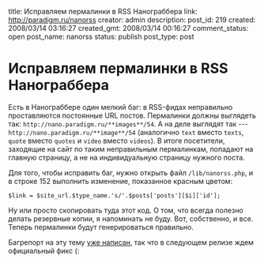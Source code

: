 title: Исправляем пермалинки в RSS Нанограббера
link: http://paradigm.ru/nanorss
creator: admin
description: 
post_id: 219
created: 2008/03/14 03:16:27
created_gmt: 2008/03/14 00:16:27
comment_status: open
post_name: nanorss
status: publish
post_type: post

# Исправляем пермалинки в RSS Нанограббера

Есть в Нанограббере один мелкий баг: в RSS-фидах неправильно проставляются постоянные URL постов. Пермалинки должны выглядеть так: `http://nano.paradigm.ru/**images**/54`. А на деле выглядят так --- `http://nano.paradigm.ru/**image**/54` (аналогично `text` вместо `texts`, `quote` вместо `quotes` и `video` вместо `videos`). В итоге посетители, заходящие на сайт по таким неправильным пермалинкам, попадают на главную страницу, а не на индивидуальную страницу нужного поста.

Для того, чтобы исправить баг, нужно открыть файл `/lib/nanorss.php`, и в строке 152 выполнить изменение, показанное красным цветом:
    
    $link = $site_url.$type_name.'s/'.$posts['posts'][$i]['id'];

Ну или просто скопировать туда этот код. О том, что всегда полезно делать резервные копии, я напоминать не буду. Вот, собственно, и все. Теперь пермалинки будут генерироваться правильно.

Багрепорт на эту тему [уже написан](http://b23.ru/32r), так что в следующем релизе ждем официальный фикс (:
